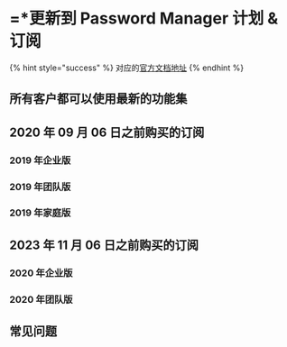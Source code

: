 # =\*更新到 Password Manager 计划 & 订阅

{% hint style="success" %}
对应的[官方文档地址](https://bitwarden.com/help/updates-to-plans/)
{% endhint %}

## 所有客户都可以使用最新的功能集 <a href="#every-customer-is-on-the-latest-feature-set" id="every-customer-is-on-the-latest-feature-set"></a>

## 2020 年 09 月 06 日之前购买的订阅 <a href="#subscriptions-purchased-prior-to-september-6-2020" id="subscriptions-purchased-prior-to-september-6-2020"></a>

### 2019 年企业版 <a href="#id-2019-enterprise" id="id-2019-enterprise"></a>

### 2019 年团队版 <a href="#id-2019-teams" id="id-2019-teams"></a>

### 2019 年家庭版 <a href="#id-2019-families" id="id-2019-families"></a>

## 2023 年 11 月 06 日之前购买的订阅 <a href="#subscriptions-purchased-prior-to-november-6-2023" id="subscriptions-purchased-prior-to-november-6-2023"></a>

### 2020 年企业版 <a href="#id-2020-enterprise" id="id-2020-enterprise"></a>

### 2020 年团队版 <a href="#id-2020-teams" id="id-2020-teams"></a>

## 常见问题 <a href="#faqs" id="faqs"></a>

